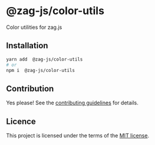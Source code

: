 # @zag-js/color-utils

Color utilities for zag.js

## Installation

```sh
yarn add  @zag-js/color-utils
# or
npm i  @zag-js/color-utils
```

## Contribution

Yes please! See the
[contributing guidelines](https://github.com/chakra-ui/zag/blob/main/CONTRIBUTING.md)
for details.

## Licence

This project is licensed under the terms of the
[MIT license](https://github.com/chakra-ui/zag/blob/main/LICENSE).
